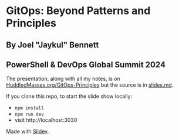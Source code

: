 # GitOps: Beyond Patterns and Principles
## By Joel "Jaykul" Bennett
## PowerShell & DevOps Global Summit 2024

The presentation, along with all my notes, is on [HuddledMasses.org/GitOps-Principles](https://HuddledMasses.org/GitOps-Principles) but the source is in [slides.md](./slides.md).

If you clone this repo, to start the slide show locally:

- `npm install`
- `npm run dev`
- visit http://localhost:3030

Made with [Slidev](https://sli.dev/).
